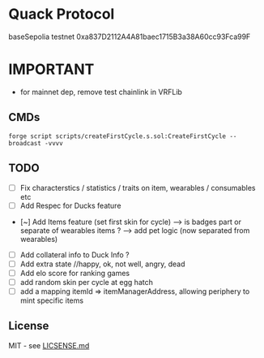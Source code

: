 # Quack Protocol

baseSepolia testnet
0xa837D2112A4A81baec1715B3a38A60cc93Fca99F


# IMPORTANT
- for mainnet dep, remove test chainlink in VRFLib 

## CMDs

```shell
forge script scripts/createFirstCycle.s.sol:CreateFirstCycle --broadcast -vvvv
```

## TODO 
- [ ] Fix characterstics / statistics / traits on item, wearables / consumables etc 
- [ ] Add Respec for Ducks feature
- [~] Add Items feature (set first skin for cycle)
--> is badges part or separate of wearables items ?
--> add pet logic (now separated from wearables)
- [ ] Add collateral info to Duck Info ?
- [ ] Add extra state //happy, ok, not well, angry, dead
- [ ] Add elo score for ranking games 
- [ ] add random skin per cycle at egg hatch
- [ ] add a mapping itemId => itemManagerAddress, allowing periphery to mint specific items

## License
MIT - see [LICSENSE.md](LICENSE.md)
